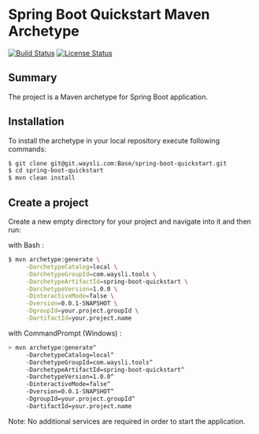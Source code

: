 Spring Boot Quickstart Maven Archetype
=========================================

[![Build Status](https://travis-ci.org/suzel/spring-boot-quickstart-archetype.svg?branch=master)](https://git.waysli.com/Base/spring-boot-quickstart)
[![License Status](https://img.shields.io/badge/license-MIT-blue.svg)](https://git.waysli.com/Base/spring-boot-quickstart/blob/master/LICENSE)

Summary
-------
The project is a Maven archetype for Spring Boot application.

Installation
------------

To install the archetype in your local repository execute following commands:

```sh
$ git clone git@git.waysli.com:Base/spring-boot-quickstart.git
$ cd spring-boot-quickstart
$ mvn clean install
```

Create a project
-----------------

Create a new empty directory for your project and navigate into it and then run:

with Bash :

```sh
$ mvn archetype:generate \
     -DarchetypeCatalog=local \
     -DarchetypeGroupId=com.waysli.tools \
     -DarchetypeArtifactId=spring-boot-quickstart \
     -DarchetypeVersion=1.0.0 \
     -DinteractiveMode=false \
     -Dversion=0.0.1-SNAPSHOT \
     -DgroupId=your.project.groupId \
     -DartifactId=your.project.name


```

with CommandPrompt (Windows) :

```sh
> mvn archetype:generate^
     -DarchetypeCatalog=local^
     -DarchetypeGroupId=com.waysli.tools^
     -DarchetypeArtifactId=spring-boot-quickstart^
     -DarchetypeVersion=1.0.0^
     -DinteractiveMode=false^
     -Dversion=0.0.1-SNAPSHOT^
     -DgroupId=your.project.groupId^
     -DartifactId=your.project.name
```

Note: No additional services are required in order to start the application.
